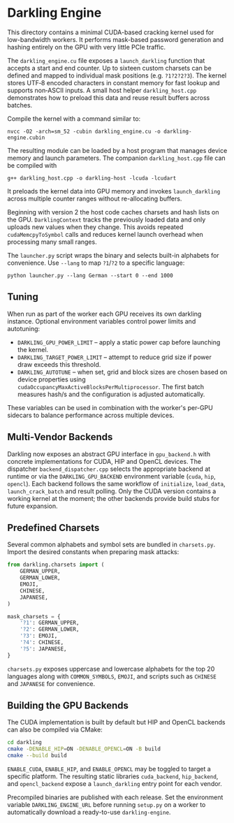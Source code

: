 # Darkling Engine

This directory contains a minimal CUDA-based cracking kernel used for low-bandwidth workers.
It performs mask-based password generation and hashing entirely on the GPU with very little
PCIe traffic.

The `darkling_engine.cu` file exposes a `launch_darkling` function that accepts a
start and end counter. Up to sixteen custom charsets can be defined and mapped
to individual mask positions (e.g. `?1?2?2?3`). The kernel stores UTF‑8 encoded
characters in constant memory for fast lookup and supports non‑ASCII inputs.
A small host helper `darkling_host.cpp` demonstrates how to preload this data
and reuse result buffers across batches.

Compile the kernel with a command similar to:

```
nvcc -O2 -arch=sm_52 -cubin darkling_engine.cu -o darkling-engine.cubin
```

The resulting module can be loaded by a host program that manages device memory and
launch parameters. The companion `darkling_host.cpp` file can be compiled with

```
g++ darkling_host.cpp -o darkling-host -lcuda -lcudart
```

It preloads the kernel data into GPU memory and invokes `launch_darkling` across
multiple counter ranges without re-allocating buffers.

Beginning with version 2 the host code caches charsets and hash lists on the
GPU. `DarklingContext` tracks the previously loaded data and only uploads new
values when they change. This avoids repeated `cudaMemcpyToSymbol` calls and
reduces kernel launch overhead when processing many small ranges.

The `launcher.py` script wraps the binary and selects built-in alphabets
for convenience. Use `--lang` to map `?1`/`?2` to a specific language:

```
python launcher.py --lang German --start 0 --end 1000
```

## Tuning

When run as part of the worker each GPU receives its own darkling instance.
Optional environment variables control power limits and autotuning:

- `DARKLING_GPU_POWER_LIMIT` – apply a static power cap before launching the
  kernel.
- `DARKLING_TARGET_POWER_LIMIT` – attempt to reduce grid size if power draw
  exceeds this threshold.
- `DARKLING_AUTOTUNE` – when set, grid and block sizes are chosen based on
  device properties using `cudaOccupancyMaxActiveBlocksPerMultiprocessor`. The
  first batch measures hash/s and the configuration is adjusted automatically.

These variables can be used in combination with the worker's per-GPU sidecars to
balance performance across multiple devices.

## Multi-Vendor Backends

Darkling now exposes an abstract GPU interface in `gpu_backend.h` with concrete
implementations for CUDA, HIP and OpenCL devices. The dispatcher
`backend_dispatcher.cpp` selects the appropriate backend at runtime or via the
`DARKLING_GPU_BACKEND` environment variable (`cuda`, `hip`, `opencl`).
Each backend follows the same workflow of `initialize`, `load_data`,
`launch_crack_batch` and result polling. Only the CUDA version contains a
working kernel at the moment; the other backends provide build stubs for future
expansion.

## Predefined Charsets

Several common alphabets and symbol sets are bundled in `charsets.py`.
Import the desired constants when preparing mask attacks:

```python
from darkling.charsets import (
    GERMAN_UPPER,
    GERMAN_LOWER,
    EMOJI,
    CHINESE,
    JAPANESE,
)

mask_charsets = {
    '?1': GERMAN_UPPER,
    '?2': GERMAN_LOWER,
    '?3': EMOJI,
    '?4': CHINESE,
    '?5': JAPANESE,
}
```

`charsets.py` exposes uppercase and lowercase alphabets for the top 20
languages along with `COMMON_SYMBOLS`, `EMOJI`, and scripts such as
`CHINESE` and `JAPANESE` for convenience.

## Building the GPU Backends

The CUDA implementation is built by default but HIP and OpenCL backends can
also be compiled via CMake:

```bash
cd darkling
cmake -DENABLE_HIP=ON -DENABLE_OPENCL=ON -B build
cmake --build build
```

`ENABLE_CUDA`, `ENABLE_HIP`, and `ENABLE_OPENCL` may be toggled to target a
specific platform.  The resulting static libraries `cuda_backend`,
`hip_backend`, and `opencl_backend` expose a `launch_darkling` entry point for
each vendor.

Precompiled binaries are published with each release. Set the environment
variable `DARKLING_ENGINE_URL` before running `setup.py` on a worker to
automatically download a ready-to-use `darkling-engine`.
